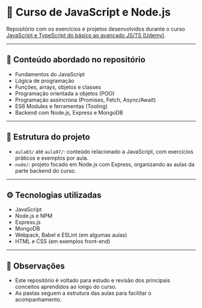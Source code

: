 # 📘 Curso de JavaScript e Node.js

Repositório com os exercícios e projetos desenvolvidos durante o curso [JavaScript e TypeScript do básico ao avançado JS/TS (Udemy)](https://www.udemy.com/course/curso-de-javascript-moderno-do-basico-ao-avancado).

---

## 🧠 Conteúdo abordado no repositório

- Fundamentos do JavaScript
- Lógica de programação
- Funções, arrays, objetos e classes
- Programação orientada a objetos (POO)
- Programação assíncrona (Promises, Fetch, Async/Await)
- ES6 Modules e ferramentas (Tooling)
- Backend com Node.js, Express e MongoDB

---

## 📁 Estrutura do projeto

- `aula03/` até `aula97/`: conteúdo relacionado a JavaScript, com exercícios práticos e exemplos por aula.
- `node/`: projeto focado em Node.js com Express, organizando as aulas da parte backend do curso.

---

## ⚙️ Tecnologias utilizadas

- JavaScript
- Node.js e NPM
- Express.js
- MongoDB
- Webpack, Babel e ESLint (em algumas aulas)
- HTML e CSS (em exemplos front-end)

---

## 📌 Observações

- Este repositório é voltado para estudo e revisão dos principais conceitos aprendidos ao longo do curso.
- As pastas seguem a estrutura das aulas para facilitar o acompanhamento.
